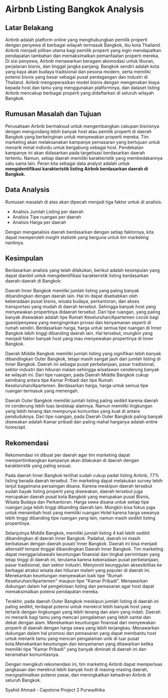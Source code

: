 # Airbnb Listing Bangkok Analysis
## Latar Belakang
Airbnb adalah platform online yang menghubungkan pemilik properti dengan penyewa di berbagai wilayah termasuk Bangkok, ibu kota Thailand. Airbnb menjadi pilihan utama bagi pemilik properti yang ingin mendapatkan pendapatan tambahan dan memaksimalkan pemanfaatan properti mereka. Di sisi penyewa, Airbnb menawarkan beragam akomodasi untuk liburan, perjalanan bisnis, dan tinggal jangka panjang. Bangkok sendiri adalah kota yang kaya akan budaya tradisional dan pesona modern, serta memiliki potensi bisnis yang besar sebagai pusat perdagangan dan industri di Thailand. Airbnb mengoperasikan model bisnis dengan mengenakan biaya kepada host dan tamu yang menggunakan platformnya, dan dataset listing Airbnb mencakup berbagai properti yang didaftarkan di seluruh wilayah Bangkok.

## Rumusan Masalah dan Tujuan
Perusahaan Airbnb bermaksud untuk mengembangkan cakupan bisnisnya dengan mengundang lebih banyak host atau pemilik properti di daerah Bangkok yang berkeinginan untuk menyewakan properti mereka. Tim marketing akan melaksanakan kampanye pemasaran yang bertujuan untuk menarik minat individu untuk bergabung sebagai host. Pendekatan kampanye ini akan didasarkan pada targetisasi berdasarkan daerah tertentu. Namun, setiap daerah memiliki karakteristik yang membedakannya satu sama lain. Peran kita sebagai data analyst adalah untuk **mengidentifikasi karakteristik listing Airbnb berdasarkan daerah di Bangkok.**

## Data Analysis
Rumusan masalah di atas akan dipecah menjadi tiga faktor untuk di analisis.

- Analisis Jumlah Listing per daerah
- Analisis Tipe ruangan per daerah
- Analisis Harga per daerah

Dengan menganalisis daerah berdasarkan dengan setiap faktornya, kita dapat memperoleh insight statistik yang berguna untuk tim marketing nantinya.

## Kesimpulan
Berdasarkan analisis yang telah dilakukan, berikut adalah kesimpulan yang dapat diambil untuk mengidentifikasi karakteristik listing berdasarkan daerah-daerah di Bangkok:

Daerah Inner Bangkok memiliki jumlah listing yang paling banyak dibandingkan dengan daerah lain. Hal ini dapat disebabkan oleh keberadaan pusat bisnis, wisata budaya, perkantoran, dan akses transportasi yang mudah di daerah tersebut. Sehingga banyak host yang menyewakan propertinya didaerah tersebut. Dari tipe ruangan, yang paling banyak disewakan adalah tipe Rumah Keseluruhan/Apartemen cocok bagi guest/penyewa yang menginginkan privasi dan kenyamanan seperti di rumah sendiri. Berdasarkan harga, harga untuk semua tipe ruangan di Inner Bangkok lebih tinggi dibanding daerah lain. Hal tersebut, mungkin yang menjadi faktor banyak host yang mau menyewakan propertinya di Inner Bangkok.

Daerah Middle Bangkok memiliki jumlah listing yang signifikan lebih banyak dibandingkan Outer Bangkok, tetapi masih sangat jauh dari jumlah listing di Inner Bangkok. Daerah ini sebagai pusat perbelanjaan, pasar tradisional, sektor industri dan hiburan malam sehingga wisatawan cenderung banyak ke wilayah ini. Dari tipe ruangan, pada Daerah Middle Bangkok cukup seimbang antara tipe Kamar Pribadi dan tipe Rumah Keseluruhan/Apartemen. Berdasarkan harga, harga untuk semua tipe ruangan termasuk yang menengah.

Daerah Outer Bangkok memiliki jumlah listing paling sedikit karena daerah ini cenderung lebih luas landskap alamnya. Namun memiliki lingkungan yang lebih tenang dan mempunyai komunitas yang kuat di antara penduduknya. Dari tipe ruangan, pada Daerah Outer Bangkok paling banyak disewakan adalah Kamar pribadi dan paling mahal harganya adalah entire home/apt.

## Rekomendasi
Rekomendasi ini dibuat per daerah agar tim marketing dapat mempertimbangkan kampanye akan dilakukan di daerah dengan karakteristik yang paling sesuai.

Pada daerah Inner Bangkok terlihat sudah cukup padat listing Airbnb, 77% listing berada daerah tersebut. Tim marketing dapat melakukan survey lebih lanjut bagaimana persaingan disana. Karena meskipun daerah tersebut sudah bayak listing properti yang disewakan, daerah tersebut juga merupakan daerah pusat kota Bangkok yang merupakan pusat Bisnis, Wisata Budaya dan Perkantoran. Harga sewa disana untuk setiap tipe ruangan juga lebih tinggi dibanding daerah lain. Mungkin bisa fokus juga untuk menambah host yang memiliki ruangan Hotel karena harga sewanya lebih tinggi dibanding tipe ruangan yang lain, namun masih sedikit listing propertinya.

Selanjutnya Middle Bangkok, memiliki jumlah listing 4 kali lebih sedikit dibandingkan di daerah Inner Bangkok. Padahal, daerah ini masih berbatasan dengan daerah pusat/ Inner Bangkok. Daerah ini bisa menjadi alternatif tempat tinggal dibandingkan Daerah Inner Bangkok. Tim marketing dapat menggarisbawahi keuntungan finansial dan tingkat permintaan yang tetap tinggi di daerah ini, terutama karena keberadaan pusat perbelanjaan, pasar tradisional, dan sektor industri. Menyoroti keunggulan aksesibilitas ke berbagai atraksi wisata dan hiburan malam yang populer di daerah ini. Menekankan keuntungan menyewakan baik tipe "Rumah Keseluruhan/Apartemen" maupun tipe "Kamar Pribadi". Menawarkan dukungan dalam hal pengelolaan listing dan pemasaran agar host dapat memaksimalkan potensi pendapatan mereka.

Terakhir, pada daerah Outer Bangkok meskipun jumlah listing di daerah ini paling sedikit, terdapat potensi untuk merekrut lebih banyak host yang tertarik dengan lingkungan yang lebih tenang dan alam yang indah. Daerah ini menarik bagi tamu yang mencari pengalaman yang lebih santai dan dekat dengan alam. Menekankan keuntungan finansial dari menyewakan properti di daerah dengan harga sewa yang lebih terjangkau. Menawarkan dukungan dalam hal promosi dan pemasaran yang dapat membantu host untuk menarik tamu yang mencari pengalaman unik di luar pusat kota.Menekankan keuntungan dan kenyamanan yang ditawarkan ketika memiliki tipe "Kamar Pribadi" yang banyak diminati di daerah ini dan keramahan komunitasnya.

Dengan mengikuti rekomendasi ini, tim marketing Airbnb dapat memperluas jangkauan dan merekrut lebih banyak host di masing-masing daerah, mengoptimalkan potensi pasar, dan meningkatkan kehadiran Airbnb di seluruh Bangkok.

Syahid Ahmad - Capstone Project 2 Purwadhika
